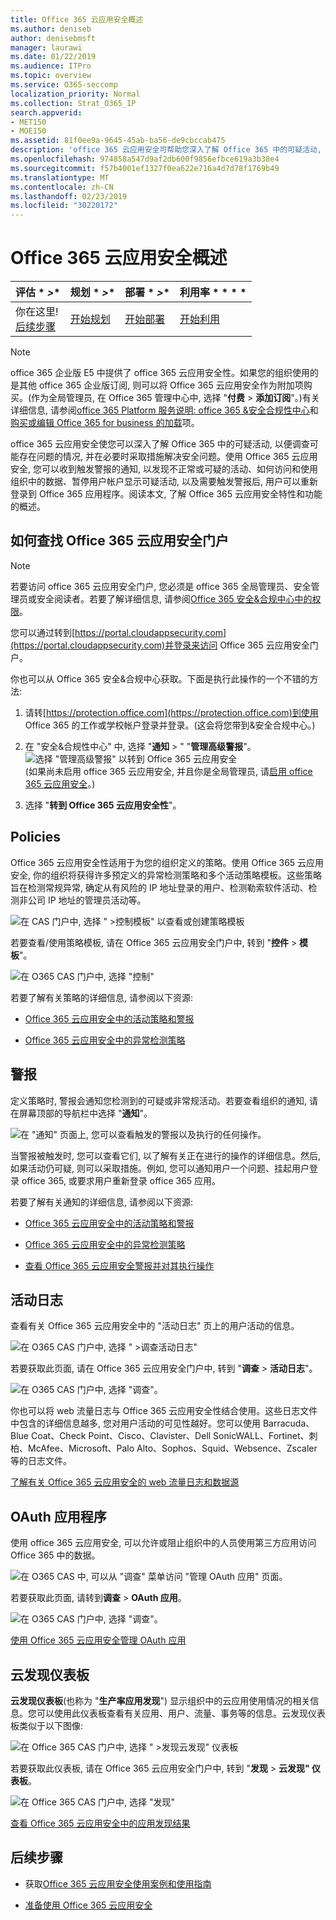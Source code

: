 ```yaml
---
title: Office 365 云应用安全概述
ms.author: deniseb
author: denisebmsft
manager: laurawi
ms.date: 01/22/2019
ms.audience: ITPro
ms.topic: overview
ms.service: O365-seccomp
localization_priority: Normal
ms.collection: Strat_O365_IP
search.appverid:
- MET150
- MOE150
ms.assetid: 81f0ee9a-9645-45ab-ba56-de9cbccab475
description: 'office 365 云应用安全可帮助您深入了解 Office 365 中的可疑活动, 以便您可以调查可能存在问题的情况, 并在必要时采取措施解决安全问题。 '
ms.openlocfilehash: 974858a547d9af2db600f9856efbce619a3b38e4
ms.sourcegitcommit: f57b4001ef1327f0ea622e716a4d7d78f1769b49
ms.translationtype: MT
ms.contentlocale: zh-CN
ms.lasthandoff: 02/23/2019
ms.locfileid: "30220172"
---
```

# <a name="overview-of-office-365-cloud-app-security"></a>Office 365 云应用安全概述
  
|评估 * *\>**|规划 * *\>**|部署 * *\>**|利用率 * * * *|
|:-----|:-----|:-----|:-----|
|你在这里!  <br/> [后续步骤](get-ready-for-office-365-cas.md) <br/> |[开始规划](get-ready-for-office-365-cas.md) <br/> |[开始部署](turn-on-office-365-cas.md) <br/> |[开始利用](utilization-activities-for-ocas.md) <br/> |
   
> [!NOTE]
> office 365 企业版 E5 中提供了 office 365 云应用安全性。如果您的组织使用的是其他 office 365 企业版订阅, 则可以将 Office 365 云应用安全作为附加项购买。(作为全局管理员, 在 Office 365 管理中心中, 选择 "**付费** \> **添加订阅**"。)有关详细信息, 请参阅[office 365 Platform 服务说明: office 365 &amp;安全合规性中心](https://docs.microsoft.com/office365/servicedescriptions/office-365-platform-service-description/office-365-securitycompliance-center)和[购买或编辑 Office 365 for business 的加载](https://docs.microsoft.com/office365/admin/subscriptions-and-billing/buy-or-edit-an-add-on)项。 
  
office 365 云应用安全使您可以深入了解 Office 365 中的可疑活动, 以便调查可能存在问题的情况, 并在必要时采取措施解决安全问题。使用 Office 365 云应用安全, 您可以收到触发警报的通知, 以发现不正常或可疑的活动、如何访问和使用组织中的数据、暂停用户帐户显示可疑活动, 以及需要触发警报后, 用户可以重新登录到 Office 365 应用程序。阅读本文, 了解 Office 365 云应用安全特性和功能的概述。
  
    
## <a name="how-to-find-the-office-365-cloud-app-security-portal"></a>如何查找 Office 365 云应用安全门户

> [!NOTE]
> 若要访问 office 365 云应用安全门户, 您必须是 office 365 全局管理员、安全管理员或安全阅读者。若要了解详细信息, 请参阅[Office 365 安全&amp;合规中心中的权限](permissions-in-the-security-and-compliance-center.md)。 
  
您可以通过转到[https://portal.cloudappsecurity.com](https://portal.cloudappsecurity.com)并登录来访问 Office 365 云应用安全门户。 

你也可以从 Office 365 安全&amp;合规中心获取。下面是执行此操作的一个不错的方法:
  
1. 请转[https://protection.office.com](https://protection.office.com)到使用 Office 365 的工作或学校帐户登录并登录。(这会将您带到&amp;安全合规中心。)
    
2. 在 "安全&amp;合规性中心" 中, 选择 "**通知** \> " "**管理高级警报**"。 <br/>![选择 "管理高级警报" 以转到 Office 365 云应用安全](media/958632d4-03e3-4ade-8e22-d5509db6fca7.png)<br/>(如果尚未启用 office 365 云应用安全, 并且你是全局管理员, 请[启用 office 365 云应用安全](turn-on-office-365-cas.md)。)
    
3. 选择 "**转到 Office 365 云应用安全性**"。 
    
## <a name="policies"></a>Policies

Office 365 云应用安全性适用于为您的组织定义的策略。使用 Office 365 云应用安全, 你的组织将获得许多预定义的异常检测策略和多个活动策略模板。这些策略旨在检测常规异常, 确定从有风险的 IP 地址登录的用户、检测勒索软件活动、检测非公司 IP 地址的管理员活动等。
  
![在 CAS 门户中, 选择 " \>控制模板" 以查看或创建策略模板](media/88f615b4-aa8a-480c-b239-323dfcd628e1.png)
  
若要查看/使用策略模板, 请在 Office 365 云应用安全门户中, 转到 "**控件** \> **模板**"。 
  
![在 O365 CAS 门户中, 选择 "控制"](media/287c2ea9-5172-4697-8e0e-b9ab654105bc.png)
  
若要了解有关策略的详细信息, 请参阅以下资源:
  
- [Office 365 云应用安全中的活动策略和警报](activity-policies-and-alerts.md)
    
- [Office 365 云应用安全中的异常检测策略](anomaly-detection-policies-in-ocas.md)
    
## <a name="alerts"></a>警报

定义策略时, 警报会通知您检测到的可疑或非常规活动。若要查看组织的通知, 请在屏幕顶部的导航栏中选择 "**通知**"。 
  
![在 "通知" 页面上, 您可以查看触发的警报以及执行的任何操作。](media/3b53d4c9-4b13-435d-8547-8c0f9ae6b914.png)
  
当警报被触发时, 您可以查看它们, 以了解有关正在进行的操作的详细信息。然后, 如果活动仍可疑, 则可以采取措施。例如, 您可以通知用户一个问题、挂起用户登录 office 365, 或要求用户重新登录 office 365 应用。
  
若要了解有关通知的详细信息, 请参阅以下资源:
  
- [Office 365 云应用安全中的活动策略和警报](activity-policies-and-alerts.md)
    
- [Office 365 云应用安全中的异常检测策略](anomaly-detection-policies-in-ocas.md)
    
- [查看 Office 365 云应用安全警报并对其执行操作](review-office-365-cas-alerts.md)
    
## <a name="activity-logs"></a>活动日志

查看有关 Office 365 云应用安全中的 "活动日志" 页上的用户活动的信息。
  
![在 O365 CAS 门户中, 选择 " \>调查活动日志"](media/ec19e77d-4e11-49fc-ab7c-0e8b0c29c93c.png)
  
若要获取此页面, 请在 Office 365 云应用安全门户中, 转到 "**调查** \> **活动日志**"。 
  
![在 O365 CAS 门户中, 选择 "调查"。](media/8c7b87c9-71a6-4952-adb2-185e941ffe9a.png)
  
你也可以将 web 流量日志与 Office 365 云应用安全性结合使用。这些日志文件中包含的详细信息越多, 您对用户活动的可见性越好。您可以使用 Barracuda、Blue Coat、Check Point、Cisco、Clavister、Dell SonicWALL、Fortinet、刺柏、McAfee、Microsoft、Palo Alto、Sophos、Squid、Websence、Zscaler 等的日志文件。
  
[了解有关 Office 365 云应用安全的 web 流量日志和数据源](web-traffic-logs-and-data-sources-for-ocas.md)
  
## <a name="oauth-apps"></a>OAuth 应用程序

使用 office 365 云应用安全, 可以允许或阻止组织中的人员使用第三方应用访问 Office 365 中的数据。
  
![在 O365 CAS 中, 可以从 "调查" 菜单访问 "管理 OAuth 应用" 页面。](media/78272cda-986f-4b3b-bbbe-8c236c74f5d3.png)
  
若要获取此页面, 请转到**调查** \> **OAuth 应用**。 
  
![在 O365 CAS 门户中, 选择 "调查"。](media/8c7b87c9-71a6-4952-adb2-185e941ffe9a.png)
  
[使用 Office 365 云应用安全管理 OAuth 应用](manage-app-permissions-in-ocas.md)
  
## <a name="cloud-discovery-dashboard"></a>云发现仪表板

**云发现仪表板**(也称为 "**生产率应用发现**") 显示组织中的云应用使用情况的相关信息。您可以使用此仪表板查看有关应用、用户、流量、事务等的信息。云发现仪表板类似于以下图像: 
  
![在 Office 365 CAS 门户中, 选择 " \>发现云发现" 仪表板](media/61269290-fd82-4d4b-8045-aea1ebc82287.png)
  
若要获取此仪表板, 请在 Office 365 云应用安全门户中, 转到 "**发现** \> **云发现" 仪表板**。 
  
![在 Office 365 CAS 门户中, 选择 "发现"](media/73b5299f-94b5-49dd-a00f-154d188eb2c5.png)
  
[查看 Office 365 云应用安全中的应用发现结果](review-app-discovery-findings-in-ocas.md)
  
## <a name="next-steps"></a>后续步骤

- 获取[Office 365 云应用安全使用案例和使用指南](https://aka.ms/O365CASGuide)
    
- [准备使用 Office 365 云应用安全](get-ready-for-office-365-cas.md)
    

